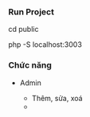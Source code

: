 <h3>Run Project</h1>
<p> cd public</p>
<p>php -S localhost:3003</p>
<h3>Chức năng</h3>
<ul>
  <li>Admin</li>
  <ul><li>Thêm, sửa, xoá<li>
  </ul>
</ul>
